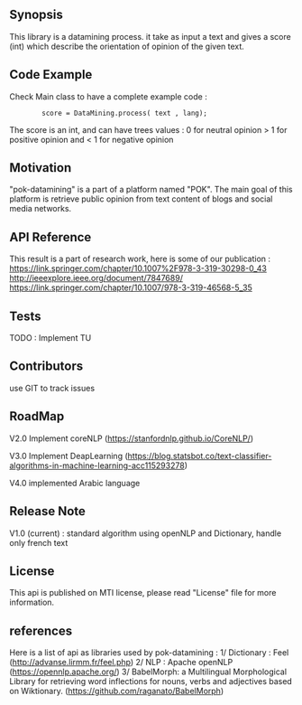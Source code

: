 ## Synopsis
This library is a datamining process. it take as input a text and gives a score (int) which describe the orientation of opinion of the given text.

## Code Example

Check Main class to have a complete example code :

			score = DataMining.process( text , lang);

The score is an int, and can have trees values :
	0 for neutral opinion
	> 1 for positive opinion
	and < 1 for negative opinion

## Motivation

"pok-datamining" is a part of a platform named "POK". The main goal of this platform is retrieve public opinion from text content of blogs and social media networks.

## API Reference

This result is a part of research work, here is some of our publication :
https://link.springer.com/chapter/10.1007%2F978-3-319-30298-0_43 
http://ieeexplore.ieee.org/document/7847689/
https://link.springer.com/chapter/10.1007/978-3-319-46568-5_35

## Tests

TODO : Implement TU

## Contributors

use GIT to track issues

## RoadMap

V2.0 
	Implement coreNLP (https://stanfordnlp.github.io/CoreNLP/) 
	
V3.0
	Implement DeapLearning (https://blog.statsbot.co/text-classifier-algorithms-in-machine-learning-acc115293278)
	
V4.0 implemented Arabic language

## Release Note

V1.0 (current) : standard algorithm using openNLP and Dictionary, handle only french text

## License

This api is published on MTI license, please read "License" file for more information. 


## references
Here is a list of api as libraries used by pok-datamining :
1/ Dictionary : Feel (http://advanse.lirmm.fr/feel.php)
2/ NLP : Apache openNLP (https://opennlp.apache.org/)
3/ BabelMorph: a Multilingual Morphological Library for retrieving word inflections for nouns, verbs and adjectives based on Wiktionary. (https://github.com/raganato/BabelMorph)
